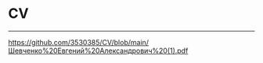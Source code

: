 # CV

-----------
https://github.com/3530385/CV/blob/main/Шевченко%20Евгений%20Александрович%20(1).pdf
